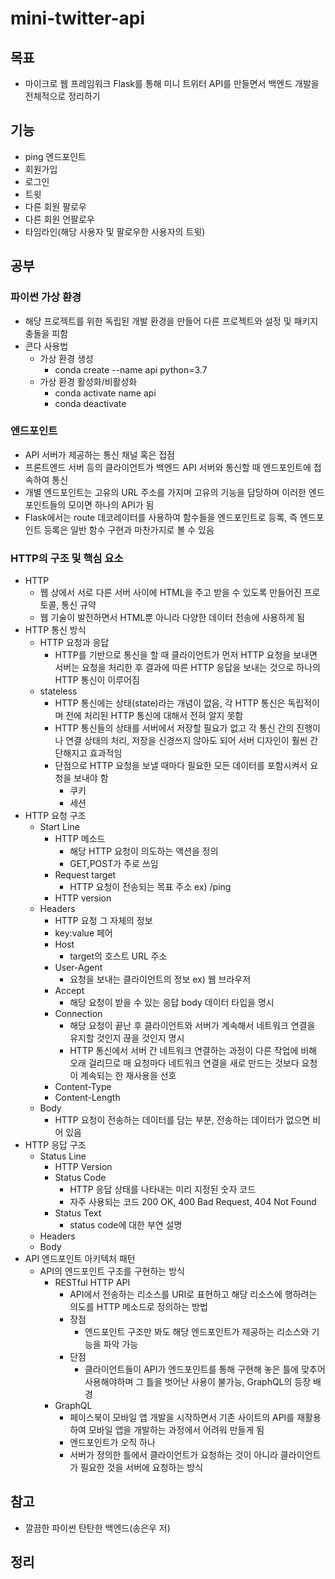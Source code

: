 # mini-twitter-api

## 목표 
- 마이크로 웹 프레임워크 Flask를 통해 미니 트위터 API를 만들면서 백엔드 개발을 전체적으로 정리하기

## 기능
- ping 엔드포인트
- 회원가입
- 로그인
- 트윗
- 다른 회원 팔로우
- 다른 회원 언팔로우
- 타임라인(해당 사용자 및 팔로우한 사용자의 트윗)

## 공부
### 파이썬 가상 환경 
- 해당 프로젝트를 위한 독립된 개발 환경을 만들어 다른 프로젝트와 설정 및 패키지 충돌을 피함
- 콘다 사용법
    - 가상 환경 생성
        - conda create --name api python=3.7 
    - 가상 환경 활성화/비활성화
        - conda activate name api
        - conda deactivate
### 엔드포인트
- API 서버가 제공하는 통신 채널 혹은 접점
- 프론트엔드 서버 등의 클라이언트가 백엔드 API 서버와 통신할 때 엔드포인트에 접속하여 통신
- 개별 엔드포인트는 고유의 URL 주소를 가지며 고유의 기능을 담당하며 이러한 엔드포인트들의 모이면 하나의 API가 됨
- Flask에서는 route 데코레이터를 사용하여 함수들을 엔드포인트로 등록, 즉 엔드포인트 등록은 일반 함수 구현과 마찬가지로 볼 수 있음
### HTTP의 구조 및 핵심 요소   
- HTTP
    - 웹 상에서 서로 다른 서버 사이에 HTML을 주고 받을 수 있도록 만들어진 프로토콜, 통신 규약
    - 웹 기술이 발전하면서 HTML뿐 아니라 다양한 데이터 전송에 사용하게 됨
- HTTP 통신 방식
    - HTTP 요청과 응답
        - HTTP를 기반으로 통신을 할 때 클라이언트가 먼저 HTTP 요청을 보내면 서버는 요청을 처리한 후 결과에 따른 HTTP 응답을 보내는 것으로 하나의 HTTP 통신이 이루어짐
    - stateless
        - HTTP 통신에는 상태(state)라는 개념이 없음, 각 HTTP 통신은 독립적이며 전에 처리된 HTTP 통신에 대해서 전혀 알지 못함
        - HTTP 통신들의 상태를 서버에서 저장할 필요가 없고 각 통신 간의 진행이나 연결 상태의 처리, 저장을 신경쓰지 않아도 되어 서버 디자인이 훨씬 간단해지고 효과적임
        - 단점으로 HTTP 요청을 보낼 때마다 필요한 모든 데이터를 포함시켜서 요청을 보내야 함
            - 쿠키
            - 세션
- HTTP 요청 구조 
    - Start Line
        - HTTP 메소드
            - 해당 HTTP 요청이 의도하는 액션을 정의
            - GET,POST가 주로 쓰임  
        - Request target
            - HTTP 요청이 전송되는 목표 주소 ex) /ping
        - HTTP version
    - Headers
        - HTTP 요청 그 자체의 정보
        - key:value 페어
        - Host
            - target의 호스트 URL 주소
        - User-Agent
            - 요청을 보내는 클라이언트의 정보 ex) 웹 브라우저
        - Accept 
            - 해당 요청이 받을 수 있는 응답 body 데이터 타입을 명시
        - Connection
            - 해당 요청이 끝난 후 클라이언트와 서버가 계속해서 네트워크 연결을 유지할 것인지 끊을 것인지 명시
            - HTTP 통신에서 서버 간 네트워크 연결하는 과정이 다른 작업에 비해 오래 걸리므로 매 요청마다 네트워크 연결을 새로 만드는 것보다 요청이 계속되는 한 재사용을 선호
        - Content-Type
        - Content-Length
    - Body
        - HTTP 요청이 전송하는 데이터를 담는 부분, 전송하는 데이터가 없으면 비어 있음
- HTTP 응답 구조 
    - Status Line
        - HTTP Version
        - Status Code
            - HTTP 응답 상태를 나타내는 미리 지정된 숫자 코드
            - 자주 사용되는 코드 200 OK, 400 Bad Request, 404 Not Found
        - Status Text
            - status code에 대한 부연 설명
    - Headers
    - Body
- API 엔드포인트 아키텍처 패턴
    - API의 엔드포인트 구조를 구현하는 방식
        - RESTful HTTP API
            - API에서 전송하는 리소스를 URI로 표현하고 해당 리소스에 행하려는 의도를 HTTP 메소드로 정의하는 방법
            - 장점
                - 엔드포인트 구조만 봐도 해당 엔드포인트가 제공하는 리소스와 기능을 파악 가능
            - 단점 
                - 클라이언트들이 API가 엔드포인트를 통해 구현해 놓은 틀에 맞추어 사용해야하며 그 틀을 벗어난 사용이 불가능, GraphQL의 등장 배경
        - GraphQL
            - 페이스북이 모바일 앱 개발을 시작하면서 기존 사이트의 API를 재활용하여 모바일 앱을 개발하는 과정에서 어려워 만들게 됨 
            - 엔드포인트가 오직 하나
            - 서버가 정의한 틀에서 클라이언트가 요청하는 것이 아니라 클라이언트가 필요한 것을 서버에 요청하는 방식

## 참고
- 깔끔한 파이썬 탄탄한 백엔드(송은우 저)

## 정리

